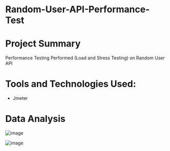 # Random-User-API-Performance-Test

# Project Summary
Performance Testing Performed (Load and Stress Testing) on Random User API

# Tools and Technologies Used:
- Jmeter

# Data Analysis
![image](https://github.com/Shasan7774/Random-User-API-Performance-Test/assets/26799315/0b04d2fa-728a-4cb8-9266-4608c8f52c3d)

![image](https://github.com/Shasan7774/Random-User-API-Performance-Test/assets/26799315/6cee1a7f-1dc5-4f17-8d6f-9e51e41ddecd)


